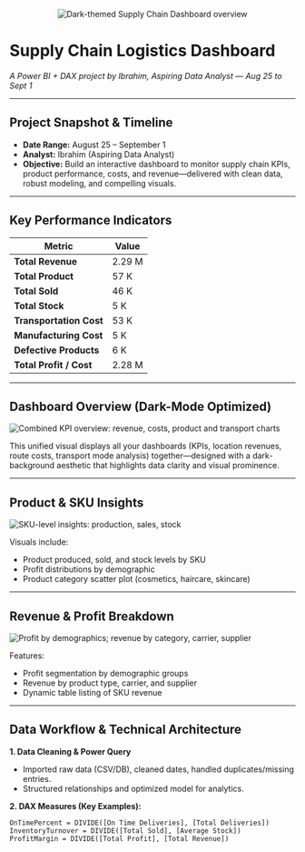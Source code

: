 <!-- Visual Header -->
<p align="center">
  <img src="your-dashboard-dark.png" alt="Dark-themed Supply Chain Dashboard overview" />
</p>

# **Supply Chain Logistics Dashboard**  
_A Power BI + DAX project by Ibrahim, Aspiring Data Analyst — Aug 25 to Sept 1_

---

##  Project Snapshot & Timeline  
- **Date Range:** August 25 – September 1  
- **Analyst:** Ibrahim (Aspiring Data Analyst)  
- **Objective:** Build an interactive dashboard to monitor supply chain KPIs, product performance, costs, and revenue—delivered with clean data, robust modeling, and compelling visuals.

---

##  Key Performance Indicators

| Metric                  | Value  |
|-------------------------|--------|
| **Total Revenue**        | 2.29 M |
| **Total Product**        | 57 K   |
| **Total Sold**           | 46 K   |
| **Total Stock**          | 5 K    |
| **Transportation Cost**  | 53 K   |
| **Manufacturing Cost**   | 5 K    |
| **Defective Products**   | 6 K    |
| **Total Profit / Cost**  | 2.28 M |

---

##  Dashboard Overview (Dark-Mode Optimized)

<picture>
  <source media="(prefers-color-scheme: dark)" srcset="overview-dark.png">
  <img alt="Combined KPI overview: revenue, costs, product and transport charts" src="overview-light.png">
</picture>

This unified visual displays all your dashboards (KPIs, location revenues, route costs, transport mode analysis) together—designed with a dark-background aesthetic that highlights data clarity and visual prominence.

---

##  Product & SKU Insights

<picture>
  <source media="(prefers-color-scheme: dark)" srcset="products-dark.png">
  <img alt="SKU-level insights: production, sales, stock" src="products-light.png">
</picture>

Visuals include:
- Product produced, sold, and stock levels by SKU
- Profit distributions by demographic
- Product category scatter plot (cosmetics, haircare, skincare)

---

##  Revenue & Profit Breakdown

<picture>
  <source media="(prefers-color-scheme: dark)" srcset="profit-dark.png">
  <img alt="Profit by demographics; revenue by category, carrier, supplier" src="profit-light.png">
</picture>

Features:
- Profit segmentation by demographic groups
- Revenue by product type, carrier, and supplier
- Dynamic table listing of SKU revenue

---

##  Data Workflow & Technical Architecture

**1. Data Cleaning & Power Query**  
- Imported raw data (CSV/DB), cleaned dates, handled duplicates/missing entries.  
- Structured relationships and optimized model for analytics.

**2. DAX Measures (Key Examples):**
```dax
OnTimePercent = DIVIDE([On Time Deliveries], [Total Deliveries])
InventoryTurnover = DIVIDE([Total Sold], [Average Stock])
ProfitMargin = DIVIDE([Total Profit], [Total Revenue])
